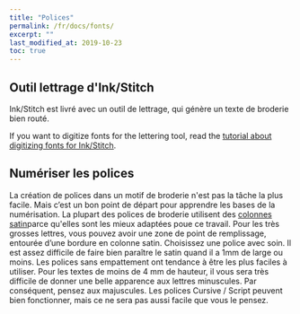 ```yaml
---
title: "Polices"
permalink: /fr/docs/fonts/
excerpt: ""
last_modified_at: 2019-10-23
toc: true
---
```

## Outil lettrage d'Ink/Stitch 
Ink/Stitch est livré avec un outil de lettrage, qui génère un texte de broderie bien routé.

If you want to digitize fonts for the lettering tool, read the [tutorial about digitizing fonts for Ink/Stitch](/fr/tutorials/font-creation/).

## Numériser les polices
La création de polices dans un motif de broderie n'est pas la tâche la plus facile. Mais c’est un bon point de départ pour apprendre les bases de la numérisation.
La plupart des polices de broderie utilisent des [colonnes satin](/fr/docs/stitches/satin-column/)parce qu'elles sont les mieux adaptées poue ce travail. Pour les très grosses lettres, vous pouvez avoir une zone de point de remplissage, entourée d’une bordure en colonne satin.
Choisissez une police avec soin. Il est assez difficile de faire bien paraître le satin quand il a 1mm de large ou moins. Les polices sans empattement ont tendance à être les plus faciles à utiliser. Pour les textes de moins de 4 mm de hauteur, il vous sera très difficile de donner une belle apparence aux lettres minuscules. Par conséquent, pensez aux majuscules. Les polices Cursive / Script peuvent bien fonctionner, mais ce ne sera pas aussi facile que vous le pensez.
